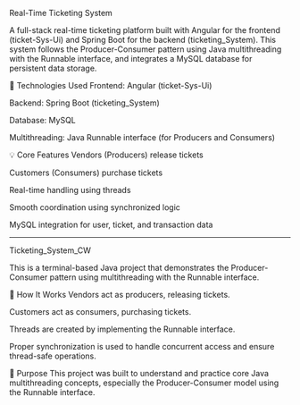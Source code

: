 Real-Time Ticketing System

A full-stack real-time ticketing platform built with Angular for the frontend (ticket-Sys-Ui) and Spring Boot for the backend (ticketing_System). This system follows the Producer-Consumer pattern using Java multithreading with the Runnable interface, and integrates a MySQL database for persistent data storage.

🔧 Technologies Used
Frontend: Angular (ticket-Sys-Ui)

Backend: Spring Boot (ticketing_System)

Database: MySQL

Multithreading: Java Runnable interface (for Producers and Consumers)

💡 Core Features
Vendors (Producers) release tickets

Customers (Consumers) purchase tickets

Real-time handling using threads

Smooth coordination using synchronized logic

MySQL integration for user, ticket, and transaction data


-------------------------------------------------------------------------------------------------------------------------------------------------------

Ticketing_System_CW

This is a terminal-based Java project that demonstrates the Producer-Consumer pattern using multithreading with the Runnable interface.

🧵 How It Works
Vendors act as producers, releasing tickets.

Customers act as consumers, purchasing tickets.

Threads are created by implementing the Runnable interface.

Proper synchronization is used to handle concurrent access and ensure thread-safe operations.

🎯 Purpose
This project was built to understand and practice core Java multithreading concepts, especially the Producer-Consumer model using the Runnable interface.
